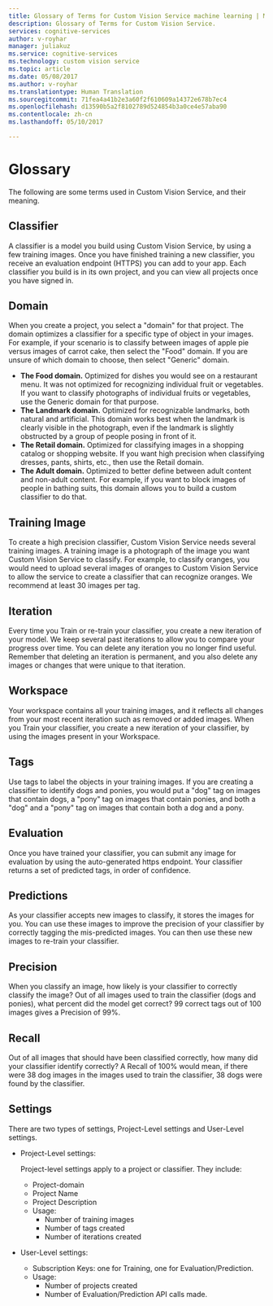 ```yaml
---
title: Glossary of Terms for Custom Vision Service machine learning | Microsoft Docs
description: Glossary of Terms for Custom Vision Service.
services: cognitive-services
author: v-royhar
manager: juliakuz
ms.service: cognitive-services
ms.technology: custom vision service
ms.topic: article
ms.date: 05/08/2017
ms.author: v-royhar
ms.translationtype: Human Translation
ms.sourcegitcommit: 71fea4a41b2e3a60f2f610609a14372e678b7ec4
ms.openlocfilehash: d13590b5a2f8102789d524854b3a0ce4e57aba90
ms.contentlocale: zh-cn
ms.lasthandoff: 05/10/2017

---
```

# <a name="glossary"></a>Glossary

The following are some terms used in Custom Vision Service, and their meaning.

## <a name="classifier"></a>Classifier

A classifier is a model you build using Custom Vision Service, by using a few training images. Once you have finished training a new classifier, you receive an evaluation endpoint (HTTPS) you can add to your app. Each classifier you build is in its own project, and you can view all projects once you have signed in.

## <a name="domain"></a>Domain

When you create a project, you select a "domain" for that project. The domain optimizes a classifier for a specific type of object in your images. For example, if your scenario is to classify between images of apple pie versus images of carrot cake, then select the "Food" domain. If you are unsure of which domain to choose, then select "Generic" domain.

- **The Food domain.** Optimized for dishes you would see on a restaurant menu. It was not optimized for recognizing individual fruit or vegetables. If you want to classify photographs of individual fruits or vegetables, use the Generic domain for that purpose.
- **The Landmark domain.** Optimized for recognizable landmarks, both natural and artificial. This domain works best when the landmark is clearly visible in the photograph, even if the landmark is slightly obstructed by a group of people posing in front of it.
- **The Retail domain.** Optimized for classifying images in a shopping catalog or shopping website. If you want high precision when classifying dresses, pants, shirts, etc., then use the Retail domain.
- **The Adult domain.** Optimized to better define between adult content and non-adult content. For example, if you want to block images of people in bathing suits, this domain allows you to build a custom classifier to do that.

## <a name="training-image"></a>Training Image

To create a high precision classifier, Custom Vision Service needs several training images. A training image is a photograph of the image you want Custom Vision Service to classify. For example, to classify oranges, you would need to upload several images of oranges to Custom Vision Service to allow the service to create a classifier that can recognize oranges. We recommend at least 30 images per tag.

## <a name="iteration"></a>Iteration

Every time you Train or re-train your classifier, you create a new iteration of your model. We keep several past iterations to allow you to compare your progress over time. You can delete any iteration you no longer find useful. Remember that deleting an iteration is permanent, and you also delete any images or changes that were unique to that iteration. 

## <a name="workspace"></a>Workspace

Your workspace contains all your training images, and it reflects all changes from your most recent iteration such as removed or added images. When you Train your classifier, you create a new iteration of your classifier, by using the images present in your Workspace.

## <a name="tags"></a>Tags

Use tags to label the objects in your training images. If you are creating a classifier to identify dogs and ponies, you would put a "dog" tag on images that contain dogs, a "pony" tag on images that contain ponies, and both a "dog" and a "pony" tag on images that contain both a dog and a pony.

## <a name="evaluation"></a>Evaluation

Once you have trained your classifier, you can submit any image for evaluation by using the auto-generated https endpoint. Your classifier returns a set of predicted tags, in order of confidence.

## <a name="predictions"></a>Predictions

As your classifier accepts new images to classify, it stores the images for you. You can use these images to improve the precision of your classifier by correctly tagging the mis-predicted images. You can then use these new images to re-train your classifier.

## <a name="precision"></a>Precision

When you classify an image, how likely is your classifier to correctly classify the image? Out of all images used to train the classifier (dogs and ponies), what percent did the model get correct? 99 correct tags out of 100 images gives a Precision of 99%.

## <a name="recall"></a>Recall

Out of all images that should have been classified correctly, how many did your classifier identify correctly? A Recall of 100% would mean, if there were 38 dog images in the images used to train the classifier, 38 dogs were found by the classifier.

## <a name="settings"></a>Settings

There are two types of settings, Project-Level settings and User-Level settings.

- Project-Level settings: 
  
  Project-level settings apply to a project or classifier. They include:

   - Project-domain
   - Project Name
   - Project Description
   - Usage:
      - Number of training images
      - Number of tags created
      - Number of iterations created

- User-Level settings: 
   - Subscription Keys: one for Training, one for Evaluation/Prediction.
   - Usage:
      - Number of projects created
      - Number of Evaluation/Prediction API calls made.

